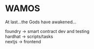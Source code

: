 # WAMOS

At last...the Gods have awakened...

foundry -> smart contract dev and testing\
hardhat -> scripts/tasks\
nextjs -> frontend
